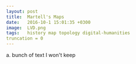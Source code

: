 ```yaml
---
layout: post
title:  Martell's Maps
date:   2016-10-1 15:01:35 +0300
image:  LVD.png
tags:   history map topology digital-humanities
truncation = 0
---
```

a. bunch of text I won't keep
